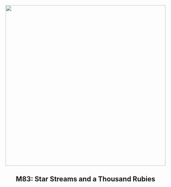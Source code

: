 
<p align="center"><img src="https://apod.nasa.gov/apod/image/2407/DeepM83ThousandRubyGalaxy1024.jpg" width="500" height="500"></p>
<h2 align="center"> M83: Star Streams and a Thousand Rubies </h2>
